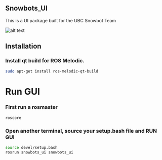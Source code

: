 ## Snowbots_UI
This is a UI package built for the UBC Snowbot Team

![alt text](https://github.com/adamsnguyen/Snowflake/blob/master/src/snowbots_ui/resources/demo.png)


## Installation
### Install qt build for ROS Melodic.
```bash
sudo apt-get install ros-melodic-qt-build
```


# Run GUI
### First run a rosmaster
```bash
roscore
```

### Open another terminal, source your setup.bash file and RUN GUI
```bash
source devel/setup.bash
rosrun snowbots_ui snowbots_ui 
```



